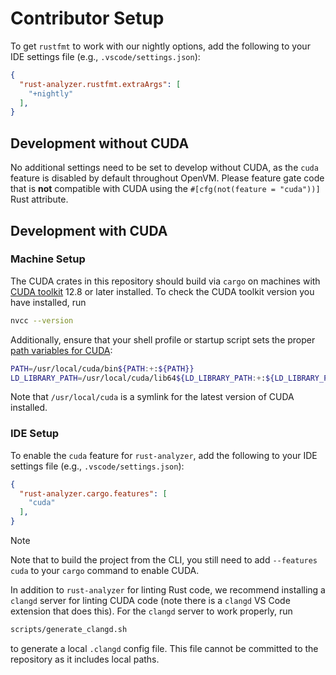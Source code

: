 # Contributor Setup

To get `rustfmt` to work with our nightly options, add the following to your IDE settings file (e.g., `.vscode/settings.json`):

```json
{  
  "rust-analyzer.rustfmt.extraArgs": [
    "+nightly"
  ],
}
```

## Development without CUDA

No additional settings need to be set to develop without CUDA, as the `cuda` feature is disabled by default throughout OpenVM. Please feature gate code that is **not** compatible with CUDA using the `#[cfg(not(feature = "cuda"))]` Rust attribute.

## Development with CUDA

### Machine Setup

The CUDA crates in this repository should build via `cargo` on machines with [CUDA toolkit](https://docs.nvidia.com/cuda/cuda-installation-guide-linux/#package-manager-installation) 12.8 or later installed. To check the CUDA toolkit version you have installed, run
```bash
nvcc --version
```
Additionally, ensure that your shell profile or startup script sets the proper [path variables for CUDA](https://docs.nvidia.com/cuda/cuda-installation-guide-linux/#environment-setup):
```bash
PATH=/usr/local/cuda/bin${PATH:+:${PATH}}
LD_LIBRARY_PATH=/usr/local/cuda/lib64${LD_LIBRARY_PATH:+:${LD_LIBRARY_PATH}}
```
Note that `/usr/local/cuda` is a symlink for the latest version of CUDA installed.

### IDE Setup

To enable the `cuda` feature for `rust-analyzer`, add the following to your IDE settings file (e.g., `.vscode/settings.json`):

```json
{
  "rust-analyzer.cargo.features": [
    "cuda"
  ],
}
```

> [!NOTE]
> Note that to build the project from the CLI, you still need to add `--features cuda` to your `cargo` command to enable CUDA.

In addition to `rust-analyzer` for linting Rust code, we recommend installing a `clangd` server for linting CUDA code (note there is a `clangd` VS Code extension that does this). For the `clangd` server to work properly, run

```bash
scripts/generate_clangd.sh
```

to generate a local `.clangd` config file. This file cannot be committed to the repository as it includes local paths.
